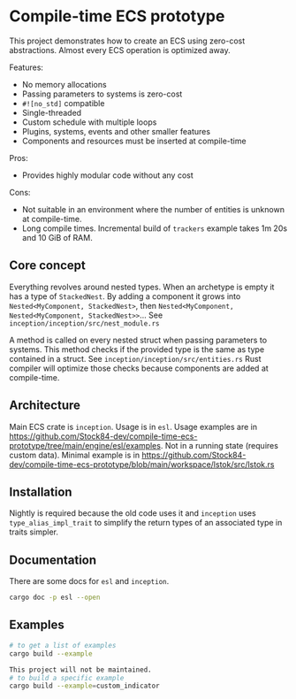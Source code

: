 # Compile-time ECS prototype
This project demonstrates how to create an ECS using zero-cost abstractions. Almost every ECS operation is optimized away. 

Features:
- No memory allocations
- Passing parameters to systems is zero-cost
- `#![no_std]` compatible
- Single-threaded
- Custom schedule with multiple loops
- Plugins, systems, events and other smaller features
- Components and resources must be inserted at compile-time

Pros:
- Provides highly modular code without any cost

Cons:
- Not suitable in an environment where the number of entities is unknown at compile-time.
- Long compile times. Incremental build of `trackers` example takes 1m 20s and 10 GiB of RAM.

## Core concept
Everything revolves around nested types. When an archetype is empty it has a type of `StackedNest`. By adding a component it grows into `Nested<MyComponent, StackedNest>`, then `Nested<MyComponent, Nested<MyComponent, StackedNest>>`...
See `inception/inception/src/nest_module.rs`

A method is called on every nested struct when passing parameters to systems. This method checks if the provided type is the same as type contained in a struct.
See `inception/inception/src/entities.rs`
Rust compiler will optimize those checks because components are added at compile-time.

## Architecture
Main ECS crate is `inception`. Usage is in `esl`.
Usage examples are in https://github.com/Stock84-dev/compile-time-ecs-prototype/tree/main/engine/esl/examples. Not in a running state (requires custom data).
Minimal example is in https://github.com/Stock84-dev/compile-time-ecs-prototype/blob/main/workspace/lstok/src/lstok.rs

## Installation
Nightly is required because the old code uses it and `inception` uses `type_alias_impl_trait` to simplify the return types of an associated type in traits simpler. 

## Documentation
There are some docs for `esl` and `inception`.
```bash
cargo doc -p esl --open
```

## Examples
```bash
# to get a list of examples
cargo build --example

This project will not be maintained.
# to build a specific example
cargo build --example=custom_indicator
```
